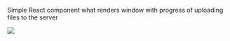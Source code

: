 Simple React component what renders window with progress of uploading files to the server

![](screen.png)